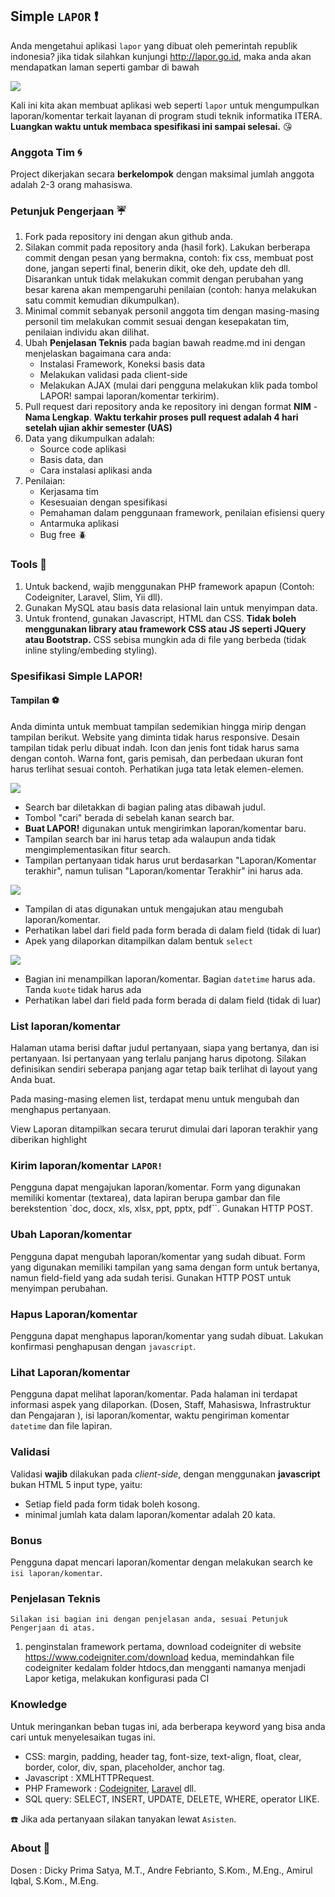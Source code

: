 ## Simple `LAPOR` :heavy_exclamation_mark:

Anda mengetahui aplikasi `lapor` yang dibuat oleh pemerintah republik indonesia? jika tidak silahkan kunjungi
http://lapor.go.id, maka anda akan mendapatkan laman seperti gambar di bawah

![](tampilan/lapor.png)

Kali ini kita akan membuat aplikasi web seperti `lapor` untuk mengumpulkan laporan/komentar terkait layanan
di program studi teknik informatika ITERA.
**Luangkan waktu untuk membaca spesifikasi ini sampai selesai.** :kissing_heart:

### Anggota Tim :cyclone:

Project dikerjakan secara **berkelompok** dengan maksimal jumlah anggota adalah 2-3 orang mahasiswa.

### Petunjuk Pengerjaan :umbrella:

1. Fork pada repository ini dengan akun github anda.
2. Silakan commit pada repository anda (hasil fork). Lakukan berberapa commit dengan pesan yang bermakna,
   contoh: fix css, membuat post done, jangan seperti final, benerin dikit, oke deh, update deh dll.
   Disarankan untuk tidak melakukan commit dengan perubahan yang besar karena akan mempengaruhi
   penilaian (contoh: hanya melakukan satu commit kemudian dikumpulkan).
3. Minimal commit sebanyak personil anggota tim dengan masing-masing personil tim melakukan commit sesuai dengan kesepakatan tim, penilaian individu akan dilihat.
4. Ubah **Penjelasan Teknis** pada bagian bawah readme.md ini dengan menjelaskan bagaimana cara anda:
   - Instalasi Framework, Koneksi basis data
   - Melakukan validasi pada client-side
   - Melakukan AJAX (mulai dari pengguna melakukan klik pada tombol LAPOR! sampai laporan/komentar terkirim).
5. Pull request dari repository anda ke repository ini dengan
   format **NIM** - **Nama Lengkap**. **Waktu terkahir proses pull request adalah 4 hari setelah
   ujian akhir semester (UAS)**
6. Data yang dikumpulkan adalah:
   - Source code aplikasi
   - Basis data, dan
   - Cara instalasi aplikasi anda
7. Penilaian:
   - Kerjasama tim
   - Kesesuaian dengan spesifikasi
   - Pemahaman dalam penggunaan framework, penilaian efisiensi query
   - Antarmuka aplikasi
   - Bug free :beetle:

### Tools :hammer:

1. Untuk backend, wajib menggunakan PHP framework apapun (Contoh: Codeigniter, Laravel, Slim, Yii dll).
2. Gunakan MySQL atau basis data relasional lain untuk menyimpan data.
3. Untuk frontend, gunakan Javascript, HTML dan CSS. **Tidak boleh menggunakan library atau framework CSS atau JS seperti
   JQuery atau Bootstrap.** CSS sebisa mungkin ada di file yang berbeda (tidak inline styling/embeding styling).

### Spesifikasi Simple LAPOR!

#### Tampilan :soccer:

Anda diminta untuk membuat tampilan sedemikian hingga mirip dengan tampilan berikut. Website yang diminta tidak harus
responsive. Desain tampilan tidak perlu dibuat indah. Icon dan jenis font tidak harus sama dengan contoh. Warna font,
garis pemisah, dan perbedaan ukuran font harus terlihat sesuai contoh. Perhatikan juga tata letak elemen-elemen.

![](tampilan/utama.png)

- Search bar diletakkan di bagian paling atas dibawah judul.
- Tombol "cari" berada di sebelah kanan search bar.
- **Buat LAPOR!** digunakan untuk mengirimkan laporan/komentar baru.
- Tampilan search bar ini harus tetap ada walaupun anda tidak mengimplementasikan fitur search.
- Tampilan pertanyaan tidak harus urut berdasarkan "Laporan/Komentar terakhir",
  namun tulisan "Laporan/komentar Terakhir" ini harus ada.

![](tampilan/buat.png)

- Tampilan di atas digunakan untuk mengajukan atau mengubah laporan/komentar.
- Perhatikan label dari field pada form berada di dalam field (tidak di luar)
- Apek yang dilaporkan ditampilkan dalam bentuk `select`

![](tampilan/detail.png)

- Bagian ini menampilkan laporan/komentar. Bagian `datetime` harus ada. Tanda `kuote` tidak harus ada
- Perhatikan label dari field pada form berada di dalam field (tidak di luar)

### List laporan/komentar

Halaman utama berisi daftar judul pertanyaan, siapa yang bertanya, dan isi pertanyaan. Isi pertanyaan yang terlalu
panjang harus dipotong. Silakan definisikan sendiri seberapa panjang agar tetap baik terlihat di layout yang Anda buat.

Pada masing-masing elemen list, terdapat menu untuk mengubah dan menghapus pertanyaan.

View Laporan ditampilkan secara terurut dimulai dari laporan terakhir yang diberikan highlight

### Kirim laporan/komentar `LAPOR!`

Pengguna dapat mengajukan laporan/komentar. Form yang digunakan memiliki komentar (textarea),
data lapiran berupa gambar
dan file berekstention `doc, docx, xls, xlsx, ppt, pptx, pdf``. Gunakan HTTP POST.

### Ubah Laporan/komentar

Pengguna dapat mengubah laporan/komentar yang sudah dibuat. Form yang digunakan memiliki tampilan yang sama dengan
form untuk bertanya, namun field-field yang ada sudah terisi. Gunakan HTTP POST untuk menyimpan perubahan.

### Hapus Laporan/komentar

Pengguna dapat menghapus laporan/komentar yang sudah dibuat. Lakukan konfirmasi penghapusan dengan `javascript`.

### Lihat Laporan/komentar

Pengguna dapat melihat laporan/komentar. Pada halaman ini terdapat informasi aspek yang dilaporkan.
(Dosen, Staff, Mahasiswa, Infrastruktur dan Pengajaran ), isi laporan/komentar, waktu pengiriman komentar `datetime`
dan file lapiran.

### Validasi

Validasi **wajib** dilakukan pada _client-side_, dengan menggunakan **javascript** bukan HTML 5 input type, yaitu:

- Setiap field pada form tidak boleh kosong.
- minimal jumlah kata dalam laporan/komentar adalah 20 kata.

### Bonus

Pengguna dapat mencari laporan/komentar dengan melakukan search ke `isi laporan/komentar`.

### Penjelasan Teknis

`Silakan isi bagian ini dengan penjelasan anda, sesuai Petunjuk Pengerjaan di atas.`

1. penginstalan framework
   pertama, download codeigniter di website https://www.codeigniter.com/download
   kedua, memindahkan file codeigniter kedalam folder htdocs,dan mengganti namanya menjadi Lapor
   ketiga, melakukan konfigurasi pada CI

### Knowledge

Untuk meringankan beban tugas ini, ada berberapa keyword yang bisa anda cari untuk menyelesaikan tugas ini.

- CSS: margin, padding, header tag, font-size, text-align, float, clear, border, color, div, span, placeholder,
  anchor tag.
- Javascript : XMLHTTPRequest.
- PHP Framework : [Codeigniter](https://codeigniter.com/en/docs), [Laravel](https://laravel.com/docs/6.x) dll.
- SQL query: SELECT, INSERT, UPDATE, DELETE, WHERE, operator LIKE.

:telephone: Jika ada pertanyaan silakan tanyakan lewat `Asisten`.

### About :honeybee:

Dosen : Dicky Prima Satya, M.T., Andre Febrianto, S.Kom., M.Eng., Amirul Iqbal, S.Kom., M.Eng.
